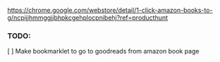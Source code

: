 https://chrome.google.com/webstore/detail/1-click-amazon-books-to-g/ncpijjhmmggjjbhpkcgehplocpnibehj?ref=producthunt

### TODO:
[ ] Make bookmarklet to go to goodreads from amazon book page
